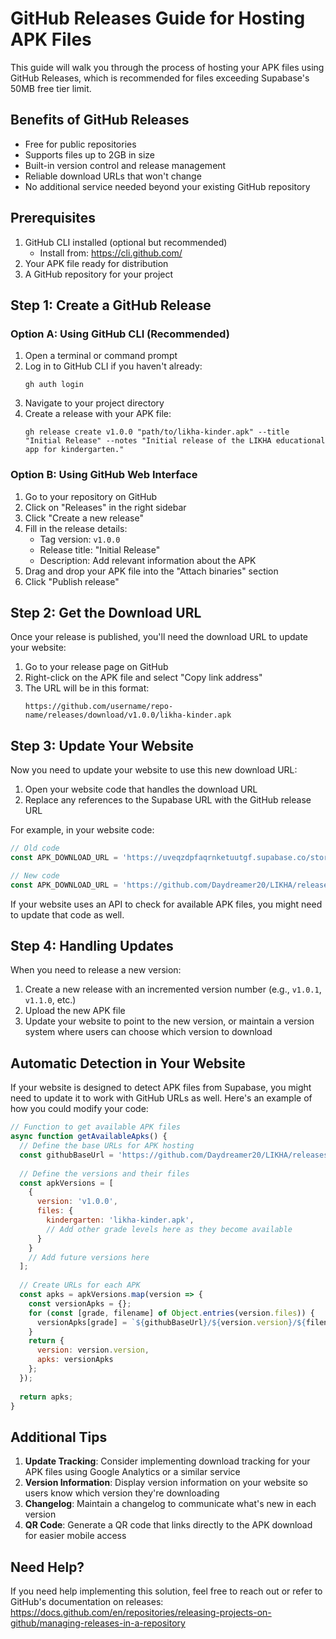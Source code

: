 # GitHub Releases Guide for Hosting APK Files

This guide will walk you through the process of hosting your APK files using GitHub Releases, which is recommended for files exceeding Supabase's 50MB free tier limit.

## Benefits of GitHub Releases

- Free for public repositories
- Supports files up to 2GB in size
- Built-in version control and release management
- Reliable download URLs that won't change
- No additional service needed beyond your existing GitHub repository

## Prerequisites

1. GitHub CLI installed (optional but recommended)
   - Install from: https://cli.github.com/
2. Your APK file ready for distribution
3. A GitHub repository for your project

## Step 1: Create a GitHub Release

### Option A: Using GitHub CLI (Recommended)

1. Open a terminal or command prompt
2. Log in to GitHub CLI if you haven't already:
   ```
   gh auth login
   ```
3. Navigate to your project directory
4. Create a release with your APK file:
   ```
   gh release create v1.0.0 "path/to/likha-kinder.apk" --title "Initial Release" --notes "Initial release of the LIKHA educational app for kindergarten."
   ```

### Option B: Using GitHub Web Interface

1. Go to your repository on GitHub
2. Click on "Releases" in the right sidebar
3. Click "Create a new release"
4. Fill in the release details:
   - Tag version: `v1.0.0`
   - Release title: "Initial Release"
   - Description: Add relevant information about the APK
5. Drag and drop your APK file into the "Attach binaries" section
6. Click "Publish release"

## Step 2: Get the Download URL

Once your release is published, you'll need the download URL to update your website:

1. Go to your release page on GitHub
2. Right-click on the APK file and select "Copy link address"
3. The URL will be in this format:
   ```
   https://github.com/username/repo-name/releases/download/v1.0.0/likha-kinder.apk
   ```

## Step 3: Update Your Website

Now you need to update your website to use this new download URL:

1. Open your website code that handles the download URL
2. Replace any references to the Supabase URL with the GitHub release URL

For example, in your website code:

```javascript
// Old code
const APK_DOWNLOAD_URL = 'https://uveqzdpfaqrnketuutgf.supabase.co/storage/v1/object/public/apk-files/likha-kinder.apk';

// New code
const APK_DOWNLOAD_URL = 'https://github.com/Daydreamer20/LIKHA/releases/download/v1.0.0/likha-kinder.apk';
```

If your website uses an API to check for available APK files, you might need to update that code as well.

## Step 4: Handling Updates

When you need to release a new version:

1. Create a new release with an incremented version number (e.g., `v1.0.1`, `v1.1.0`, etc.)
2. Upload the new APK file
3. Update your website to point to the new version, or maintain a version system where users can choose which version to download

## Automatic Detection in Your Website

If your website is designed to detect APK files from Supabase, you might need to update it to work with GitHub URLs as well. Here's an example of how you could modify your code:

```javascript
// Function to get available APK files
async function getAvailableApks() {
  // Define the base URLs for APK hosting
  const githubBaseUrl = 'https://github.com/Daydreamer20/LIKHA/releases/download';
  
  // Define the versions and their files
  const apkVersions = [
    {
      version: 'v1.0.0',
      files: {
        kindergarten: 'likha-kinder.apk',
        // Add other grade levels here as they become available
      }
    }
    // Add future versions here
  ];
  
  // Create URLs for each APK
  const apks = apkVersions.map(version => {
    const versionApks = {};
    for (const [grade, filename] of Object.entries(version.files)) {
      versionApks[grade] = `${githubBaseUrl}/${version.version}/${filename}`;
    }
    return {
      version: version.version,
      apks: versionApks
    };
  });
  
  return apks;
}
```

## Additional Tips

1. **Update Tracking**: Consider implementing download tracking for your APK files using Google Analytics or a similar service
2. **Version Information**: Display version information on your website so users know which version they're downloading
3. **Changelog**: Maintain a changelog to communicate what's new in each version
4. **QR Code**: Generate a QR code that links directly to the APK download for easier mobile access

## Need Help?

If you need help implementing this solution, feel free to reach out or refer to GitHub's documentation on releases:
https://docs.github.com/en/repositories/releasing-projects-on-github/managing-releases-in-a-repository 
